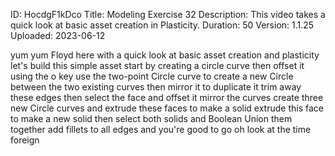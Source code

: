 ID: HocdgF1kDco
Title: Modeling Exercise 32
Description: This video takes a quick look at basic asset creation in Plasticity.
Duration: 50
Version: 1.1.25
Uploaded: 2023-06-12

yum yum
Floyd here with a quick look at basic
asset creation and plasticity let's
build this simple asset start by
creating a circle curve then offset it
using the o key use the two-point Circle
curve to create a new Circle between the
two existing curves then mirror it to
duplicate it trim away these edges then
select the face and offset it mirror the
curves create three new Circle curves
and extrude these faces to make a solid
extrude this face to make a new solid
then select both solids and Boolean
Union them together
add fillets to all edges and you're good
to go
oh look at the time
foreign
